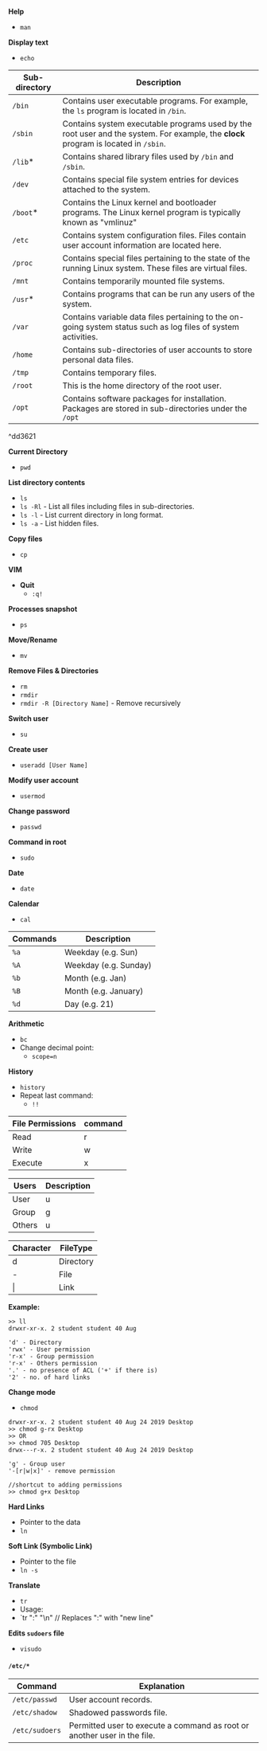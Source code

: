 **Help**
- `man`

**Display text**
- `echo`

| Sub-directory | Description |
| ---- | ---- |
| `/bin` | Contains user executable programs. For example, the `ls` program is located in `/bin`. |
| `/sbin` | Contains system executable programs used by the root user and the system. For example, the **clock** program is located in `/sbin`. |
| `/lib`* | Contains shared library files used by `/bin` and `/sbin`. |
| `/dev` | Contains special file system entries for devices attached to the system. |
| `/boot`* | Contains the Linux kernel and bootloader programs. The Linux kernel program is typically known as "vmlinuz" |
| `/etc` | Contains system configuration files. Files contain user account information are located here. |
| `/proc` | Contains special files pertaining to the state of the running Linux system. These files are virtual files. |
| `/mnt` | Contains temporarily mounted file systems. |
| `/usr`* | Contains programs that can be run any users of the system. |
| `/var` | Contains variable data files pertaining to the on-going system status such as log files of system activities. |
| `/home` | Contains sub-directories of user accounts to store personal data files. |
| `/tmp` | Contains temporary files. |
| `/root` | This is the home directory of the root user. |
| `/opt` | Contains software packages for installation. Packages are stored in sub-directories under the `/opt` |

^dd3621

**Current Directory**
- `pwd`

**List directory contents**
- `ls`
- `ls -Rl` - List all files including files in sub-directories.
- `ls -l` - List current directory in long format.
- `ls -a` - List hidden files.

**Copy files**
- `cp`

**VIM**
- **Quit** 
	- `:q!`

**Processes snapshot**
- `ps`

**Move/Rename**
- `mv`

**Remove Files & Directories**
- `rm`
- `rmdir`
- `rmdir -R [Directory Name]` - Remove recursively

**Switch user**
- `su`

**Create user**
- `useradd [User Name]`

**Modify user account**
- `usermod`

**Change password**
- `passwd`

**Command in root**
- `sudo`

**Date**
- `date`

**Calendar**
- `cal`

| Commands| Description|
|-------------|---------|
|`%a`|Weekday (e.g. Sun)|
|`%A`|Weekday (e.g. Sunday)|
|`%b`|Month (e.g. Jan)|
|`%B`|Month (e.g. January)|
|`%d`|Day (e.g. 21)|

**Arithmetic**
- `bc`
- Change decimal point:
	- `scope=n`

**History**
- `history`
- Repeat last command:
	- `!!`

|File Permissions |command|
|---|--|
|Read|r|
|Write|w|
|Execute|x|

|Users|Description|
|---|----|
|User|u|
|Group|g|
|Others|u|

|Character|FileType|
|----|----|
|d|Directory|
|-|File|
|\||Link|

**Example:**
```
>> ll
drwxr-xr-x. 2 student student 40 Aug

'd' - Directory
'rwx' - User permission
'r-x' - Group permission
'r-x' - Others permission
'.' - no presence of ACL ('+' if there is) 
'2' - no. of hard links

```

**Change mode**
- `chmod`
```
drwxr-xr-x. 2 student student 40 Aug 24 2019 Desktop
>> chmod g-rx Desktop
>> OR
>> chmod 705 Desktop
drwx---r-x. 2 student student 40 Aug 24 2019 Desktop

'g' - Group user
'-[r|w|x]' - remove permission 

//shortcut to adding permissions
>> chmod g+x Desktop
```

**Hard Links**
- Pointer to the data
- `ln`

**Soft Link (Symbolic Link)**
- Pointer to the file 
- `ln -s`

**Translate**
- `tr`
- Usage:
- `tr ":" "\n" // Replaces ":" with "new line"

**Edits `sudoers` file**
- `visudo`

#### `/etc/*`
| Command | Explanation |
| ---- | ---- |
| `/etc/passwd` | User account records. |
| `/etc/shadow` | Shadowed passwords file. |
| `/etc/sudoers` | Permitted user to execute a command as root or another user in the file. |


